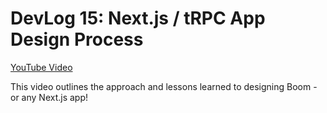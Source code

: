 # DevLog 15: Next.js / tRPC App Design Process

[YouTube Video](https://youtu.be/HP1g52d7PUM)

This video outlines the approach and lessons learned to designing Boom - or any Next.js app!
